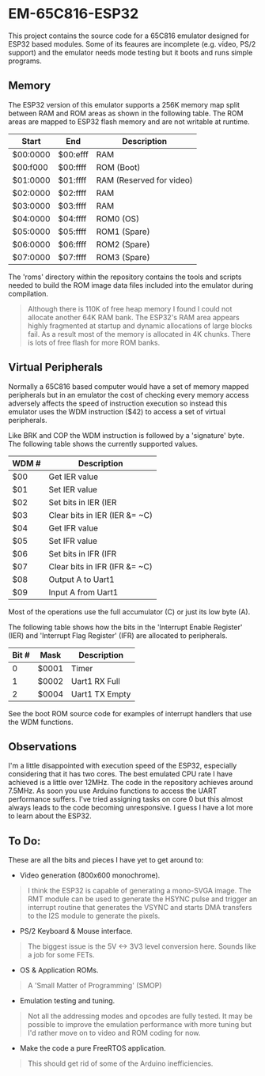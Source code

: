 # EM-65C816-ESP32
This project contains the source code for a 65C816 emulator designed for ESP32 based modules. Some of its feaures are incomplete (e.g. video, PS/2 support) and the emulator needs mode testing but it boots and runs simple programs.

## Memory

The ESP32 version of this emulator supports a 256K memory map split between RAM and ROM areas as shown in the following table. The ROM areas are mapped to ESP32 flash memory and are not writable at runtime.

Start    | End      | Description
-------- | -------- | ----------- 
$00:0000 | $00:efff | RAM
$00:f000 | $00:ffff | ROM (Boot)
$01:0000 | $01:ffff | RAM (Reserved for video)
$02:0000 | $02:ffff | RAM
$03:0000 | $03:ffff | RAM
$04:0000 | $04:ffff | ROM0 (OS)
$05:0000 | $05:ffff | ROM1 (Spare)
$06:0000 | $06:ffff | ROM2 (Spare)
$07:0000 | $07:ffff | ROM3 (Spare)

The 'roms' directory within the repository contains the tools and scripts needed to build the ROM image data files included into the emulator during compilation.

> Although there is 110K of free heap memory I found I could not allocate another 64K RAM bank. The ESP32's RAM area appears highly fragmented at startup and dynamic allocations of large blocks fail. As a result most of the memory is allocated in 4K chunks. There is lots of free flash for more ROM banks.

## Virtual Peripherals

Normally a 65C816 based computer would have a set of memory mapped peripherals but in an emulator the cost of checking every memory access adversely affects the speed of instruction execution so instead this emulator uses the WDM instruction ($42) to access a set of virtual peripherals.

Like BRK and COP the WDM instruction is followed by a 'signature' byte. The following table shows the currently supported values.

WDM # | Description
--- | -----------
$00 | Get IER value
$01 | Set IER value
$02 | Set bits in IER (IER |= C)
$03 | Clear bits in IER (IER &= ~C)
$04 | Get IFR value
$05 | Set IFR value
$06 | Set bits in IFR (IFR |= C)
$07 | Clear bits in IFR (IFR &= ~C)
$08 | Output A to Uart1
$09 | Input A from Uart1

Most of the operations use the full accumulator (C) or just its low byte (A). 

The following table shows how the bits in the 'Interrupt Enable Register' (IER) and 'Interrupt Flag Register' (IFR) are allocated to peripherals.

Bit # | Mask | Description
--- | ---- | ----------- 
0 | $0001 | Timer
1 | $0002 | Uart1 RX Full
2 | $0004 | Uart1 TX Empty 

See the boot ROM source code for examples of interrupt handlers that use the WDM functions.

## Observations

I'm a little disappointed with execution speed of the ESP32, especially considering that it has two cores. The best emulated CPU rate I have achieved is a little over 12MHz. The code in the repository achieves around 7.5MHz. As soon you use Arduino functions to access the UART performance suffers. I've tried assigning tasks on core 0 but this almost always leads to the code becoming unresponsive. I guess I have a lot more to learn about the ESP32.

## To Do:

These are all the bits and pieces I have yet to get around to:

- Video generation (800x600 monochrome).
> I think the ESP32 is capable of generating a mono-SVGA image. The RMT module can be used to generate the HSYNC pulse and trigger an interrupt routine that generates the VSYNC and starts DMA transfers to the I2S module to generate the pixels.  
- PS/2 Keyboard & Mouse interface.
> The biggest issue is the 5V <-> 3V3 level conversion here. Sounds like a job for some FETs.
- OS & Application ROMs.
> A 'Small Matter of Programming' (SMOP)
- Emulation testing and tuning.
> Not all the addressing modes and opcodes are fully tested. It may be possible to improve the emulation performance with more tuning but I'd rather move on to video and ROM coding for now.
- Make the code a pure FreeRTOS application.
> This should get rid of some of the Arduino inefficiencies.